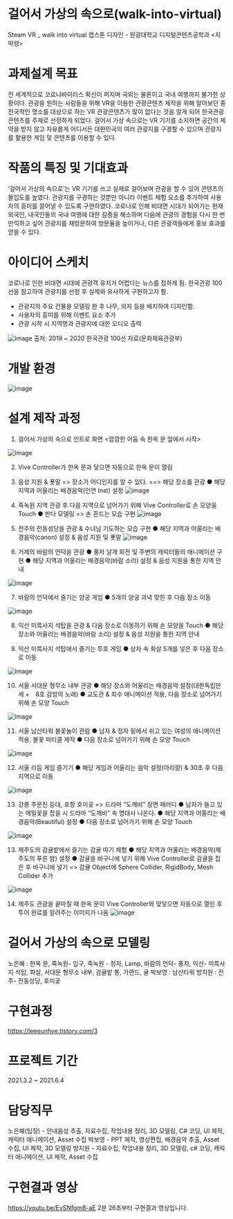 # 걸어서 가상의 속으로(walk-into-virtual)
Steam VR _ walk into virtual
캡스톤 디자인 - 원광대학교 디지털콘텐츠공학과 <지박령>

# 과제설계 목표
전 세계적으로 코로나바이러스 확산이 퍼지며 국외는 물론이고 국내 여행까지 불가한 상황이다.
관광을 원하는 사람들을 위해 VR을 이용한 관광콘텐츠 제작을 위해 알아보던 중 전국적인 명소를 대상으로 하는 VR 관광콘텐츠가 많이 없다는 것을 알게 되어 한국관광콘텐츠를 주제로 선정하게 되었다. 걸어서 가상 속으로는 VR 기기를 소지하면 공간의 제약을 받지 않고 자유롭게 어디서든 대한민국의 여러 관광지를 구경할 수 있으며 관광지를 활용한 게임 및 콘텐츠를 이용할 수 있다.

# 작품의 특징 및 기대효과
‘걸어서 가상의 속으로’는 VR 기기를 쓰고 실제로 걸어보며 관광을 할 수 있어 콘텐츠의 몰입도를 높였다. 관광지를 구경하는 것뿐만 아니라 이벤트 체험 요소를 추가하여 사용자의 흥미를 끌어낼 수 있도록 구현하였다. 코로나로 인해 비대면 시대가 되어가는 현재 외국인, 내국인들의 국내 여행에 대한 갈증을 해소하며 다음에 관광의 경험을 다시 한 번 만끽하고 싶어 관광지를 재방문하여 방문율을 높이거나, 다른 관광객들에게 홍보 효과를 얻을 수 있다.

# 아이디어 스케치
코로나로 인한 비대면 시대에 관광객 유치가 어렵다는 뉴스를 접하게 됨. 한국관광 100선을 참고하여 관광지를 선정 후 실제와 유사하게 구현하고자 함.
- 관광지의 주요 건물을 모델링 한 후 나무, 의자 등을 배치하여 디자인함.
- 사용자의 흥미를 위해 이벤트 요소 추가
- 관광 시작 시 지역명과 관광지에 대한 오디오 출력

![image](https://user-images.githubusercontent.com/76396597/169792726-5c9fc839-8e00-47f0-b452-81d9c4b80dd0.png)
출처: 2019 ~ 2020 한국관광 100선 자료(문화체육관광부)

# 개발 환경
![image](https://user-images.githubusercontent.com/76396597/169796224-07261c9e-b833-4be7-8c7f-a4217965e14e.png)


# 설계 제작 과정
1. 걸어서 가상의 속으로 인트로 화면 <깜깜한 어둠 속 한옥 문 앞에서 시작>

![image](https://user-images.githubusercontent.com/76396597/169793270-facb147d-6dc5-4993-9594-96473ac865ae.png)

2. Vive Controller가 한옥 문과 닿으면 자동으로 한옥 문이 열림

3. 음성 지원 & 푯말 => 장소가 어디인지를 알 수 있다. ==> 해당 장소를 관광 
● 해당 지역과 어울리는 배경음악(인연 Inst) 설정
![image](https://user-images.githubusercontent.com/76396597/169793439-b5f870aa-4a6b-4d46-bf36-a28d68bfc9bc.png)

4. 죽녹원 지역 관광 후 다음 지역으로 넘어가기 위해 Vive Controller로 손 모양을 Touch 
● 판다 모델링 => 손 흔드는 모습 구현
![image](https://user-images.githubusercontent.com/76396597/169793501-1be8b4ad-f8dd-4c1d-b301-8f14c24dee36.png)

5. 전주의 전동성당을 관광 & 수녀님 기도하는 모습 구현 
● 해당 지역과 어울리는 배경음악(canon) 설정 & 음성 지원 및 푯말
![image](https://user-images.githubusercontent.com/76396597/169793552-64d2b851-9c37-43d0-ba4c-c4f0fd66d4ec.png)

6. 거제의 바람의 언덕을 관광
● 풍차 날개 회전 및 주변의 캐릭터들의 애니메이션 구현
● 해당 지역과 어울리는 배경음악(바람 소리) 설정 & 음성 지원을 통한 지역 안내

![image](https://user-images.githubusercontent.com/76396597/169793602-d05c9011-b592-45e1-bf99-ff5088f19c1b.png)

7. 바람의 언덕에서 즐기는 양궁 게임
● 5개의 양궁 과녁 맞힌 후 다음 장소 이동

![image](https://user-images.githubusercontent.com/76396597/169793677-6ac3730b-af3b-4ca9-bb66-ff45f6381713.png)

8. 익산 미륵사지 석탑을 관광 & 다음 장소로 이동하기 위해 손 모양을 Touch
● 해당 장소와 어울리는 배경음악(바람 소리) 설정 & 음성 지원을 통한 지역 안내

9. 익산 미륵사지 석탑에서 즐기는 투호 게임
● 상자 속 화살 5개를 넣은 후 다음 장소로 이동 

![image](https://user-images.githubusercontent.com/76396597/169793753-9e6a7d2e-fe23-4045-8715-e4b56134be9d.png)

10. 서울 서대문 형무소 내부 관광
● 해당 장소와 어울리는 배경음악 설정(대한독립만세 +　8호 감방의 노래)
● 교도관 & 죄수 애니메이션 적용, 다음 장소로 넘어가기 위해 손 모양 Touch

![image](https://user-images.githubusercontent.com/76396597/169793782-e69cc6e8-1f7a-4b4e-925a-41bfa18b6448.png)

11. 서울 남산타워 불꽃놀이 관람
● 남자 & 정자 밑에서 쉬고 있는 여성의 애니메이션 적용, 불꽃 파티클 제작
● 다음 장소로 넘어가기 위해 손 모양 Touch 

![image](https://user-images.githubusercontent.com/76396597/169793799-ff2e1528-3bd7-4872-bb3d-2ddfb8c2f9c4.png)

12. 서울 리듬 게임 즐기기 
● 해당 게임과 어울리는 음악 설정(아리랑) & 30초 후 다음 지역으로 이동 

![image](https://user-images.githubusercontent.com/76396597/169793831-ce030a35-d42e-4d3d-a631-95a4cb6350cf.png)

13. 강릉 주문진 등대, 포항 호미곶 => 드라마 “도깨비” 장면 패러디
● 남자가 들고 있는 메밀꽃을 잡을 시 드라마 “도깨비” 속 명대사 나온다.
● 해당 지역과 어울리는 배경음악(Beautiful) 설정
● 다음 장소로 넘어가기 위해 손 모양 Touch

![image](https://user-images.githubusercontent.com/76396597/169793849-280d73e7-942d-4f02-ad9c-c6c38fcc6bb8.png)

13. 제주도의 감귤밭에서 즐기는 감귤 따기 체험 
● 해당 지역과 어울리는 배경음악(제주도의 푸른 밤) 설정
● 감귤을 바구니에 넣기 위해 Vive Controller로 감귤을 집은 후 바구니에 넣기
=> 감귤 Object에 Sphere Collider, RigidBody, Mesh Collider 추가

![image](https://user-images.githubusercontent.com/76396597/169793885-adfbd621-8b2e-49e2-a1c3-70ebb49d48f6.png)

14. 제주도 관광을 끝마칠 때 한옥 문이 Vive Controller와 맞닿으면 자동으로 열린 후 투어 완료를 알려주는 이미지가 나옴
![image](https://user-images.githubusercontent.com/76396597/169793903-b0c49bc6-1d75-45cf-b792-9cff8fe3be02.png)

# 걸어서 가상의 속으로 모델링
노은혜 : 한옥 문, 죽녹원- 입구, 죽녹원 - 정자, Lamp, 바람의 언덕- 풍차, 익산- 미륵사지 석탑, 화살, 서대문 형무소 내부, 감귤밭 통, 가랜드, 귤
박보영 : 남산타워
방지원 : 전주- 전동성당, 호미곶

# 구현과정
https://leeeunhye.tistory.com/3

# 프로젝트 기간 
2021.3.2 ~ 2021.6.4

# 담당직무 
노은혜(팁장) - 안내음성 추출, 자료수집, 작업내용 정리, 3D 모델링, C# 코딩, UI 제작, 캐릭터 애니메이션, Asset 수집
박보영 - PPT 제작, 영상편집, 배경음악 추출, Asset 수집, UI 제작, 3D 모델링
방지원 - 자료수집, 작업내용 정리, 3D 모델링, c# 코딩, 캐릭터 애니메이션, UI 제작, Asset 수집

# 구현결과 영상
https://youtu.be/EySNfgm8-aE
2분 26초부터 구현결과 영상입니다.
